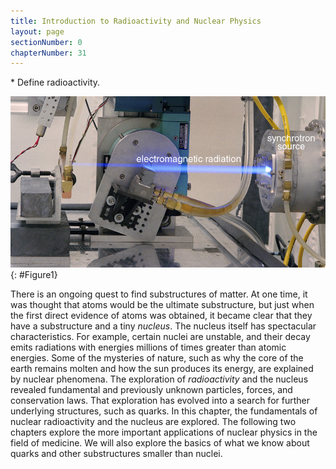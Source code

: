 ```yaml
---
title: Introduction to Radioactivity and Nuclear Physics
layout: page
sectionNumber: 0
chapterNumber: 31
---
```


<div class="abstract" markdown="1">
* Define radioactivity.
</div>  

![The image shows a ray of blue light being emitted from a small slit in a cylindrical source.](../resources/Figure_31_00_01.jpg "The synchrotron source produces electromagnetic radiation, as evident from the visible glow. (credit: United States Department of Energy, via Wikimedia Commons) ")
{: #Figure1}

There is an ongoing quest to find substructures of matter. At one time, it was
thought that atoms would be the ultimate substructure, but just when the first
direct evidence of atoms was obtained, it became clear that they have a
substructure and a tiny *nucleus*. The nucleus itself has spectacular
characteristics. For example, certain nuclei are unstable, and their decay emits
radiations with energies millions of times greater than atomic energies. Some of
the mysteries of nature, such as why the core of the earth remains molten and
how the sun produces its energy, are explained by nuclear phenomena. The
exploration of *radioactivity* and the nucleus revealed fundamental and
previously unknown particles, forces, and conservation laws. That exploration
has evolved into a search for further underlying structures, such as quarks. In
this chapter, the fundamentals of nuclear radioactivity and the nucleus are
explored. The following two chapters explore the more important applications of
nuclear physics in the field of medicine. We will also explore the basics of
what we know about quarks and other substructures smaller than nuclei.
